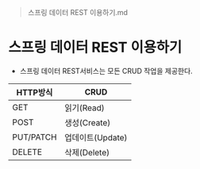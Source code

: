 > 스프링 데이터 REST 이용하기.md

# 스프링 데이터 REST 이용하기
- 스프링 데이터 REST서비스는 모든 CRUD 작업을 제공한다.

| HTTP방식 | CRUD |
| --- | --- |
| GET | 읽기(Read) |
| POST | 생성(Create) |
| PUT/PATCH | 업데이트(Update) |
| DELETE | 삭제(Delete) |


